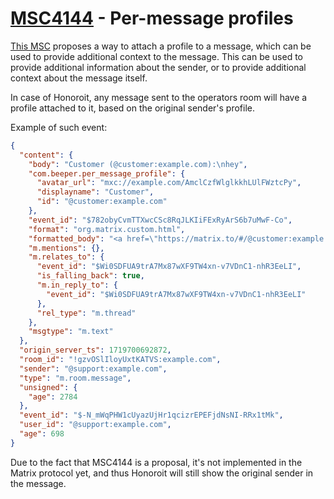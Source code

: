 # [MSC4144](https://github.com/matrix-org/matrix-spec-proposals/pull/4144) - Per-message profiles

[This MSC](https://github.com/matrix-org/matrix-spec-proposals/pull/4144) proposes a way to attach a profile to a message, which can be used to provide additional context to the message. 
This can be used to provide additional information about the sender, or to provide additional context about the message itself.

In case of Honoroit, any message sent to the operators room will have a profile attached to it, based on the original sender's profile.

Example of such event:

```json
{
  "content": {
    "body": "Customer (@customer:example.com):\nhey",
    "com.beeper.per_message_profile": {
      "avatar_url": "mxc://example.com/AmclCzfWlglkkhLUlFWztcPy",
      "displayname": "Customer",
      "id": "@customer:example.com"
    },
    "event_id": "$782obyCvmTTXwcCSc8RqJLKIiFExRyArS6b7uMwF-Co",
    "format": "org.matrix.custom.html",
    "formatted_body": "<a href=\"https://matrix.to/#/@customer:example.com\">Customer</a>:<br>hey",
    "m.mentions": {},
    "m.relates_to": {
      "event_id": "$Wi0SDFUA9trA7Mx87wXF9TW4xn-v7VDnC1-nhR3EeLI",
      "is_falling_back": true,
      "m.in_reply_to": {
        "event_id": "$Wi0SDFUA9trA7Mx87wXF9TW4xn-v7VDnC1-nhR3EeLI"
      },
      "rel_type": "m.thread"
    },
    "msgtype": "m.text"
  },
  "origin_server_ts": 1719700692872,
  "room_id": "!gzvOSlIloyUxtKATVS:example.com",
  "sender": "@support:example.com",
  "type": "m.room.message",
  "unsigned": {
    "age": 2784
  },
  "event_id": "$-N_mWqPHW1cUyazUjHr1qcizrEPEFjdNsNI-RRx1tMk",
  "user_id": "@support:example.com",
  "age": 698
}
```

Due to the fact that MSC4144 is a proposal, it's not implemented in the Matrix protocol yet, 
and thus Honoroit will still show the original sender in the message.
